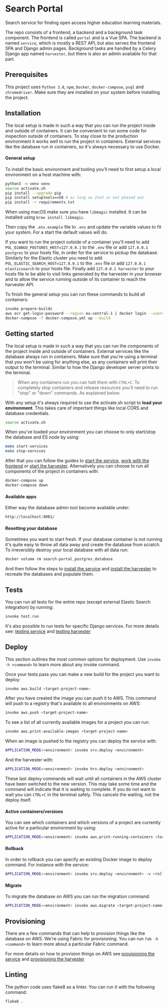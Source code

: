 Search Portal
=============

Search service for finding open access higher education learning materials.

The repo consists of a frontend, a backend and a background task component.
The frontend is called ``portal`` and is a Vue SPA.
The backend is named ``service``, which is mostly a REST API, but also serves the frontend SPA and Django admin pages.
Background tasks are handled by a Celery Django app named ``harvester``,
but there is also an admin available for that part.


Prerequisites
-------------

This project uses ``Python 3.8``, ``npm``, ``Docker``, ``docker-compose``, ``psql`` and ``chromedriver``.
Make sure they are installed on your system before installing the project.


Installation
------------

The local setup is made in such a way that you can run the project inside and outside of containers.
It can be convenient to run some code for inspection outside of containers.
To stay close to the production environment it works well to run the project in containers.
External services like the database run in containers, so it's always necessary to use Docker.


#### General setup

To install the basic environment and tooling you'll need to first setup a local environment on a host machine with:

```bash
python3 -m venv venv
source activate.sh
pip install --upgrade pip
pip install setuptools==58 # as long as 2to3 in not phased out
pip install -r requirements.txt
```

When using macOS make sure you have `libmagic` installed. It can be installed using `brew install libmagic`.

Then copy the ``.env.example`` file to ``.env`` and update the variable values to fit your system.
For a start the default values will do.

If you want to run the project outside of a container you'll need to add ``POL_DJANGO_POSTGRES_HOST=127.0.0.1``
to the ``.env`` file or add ``127.0.0.1 postgres`` to your hosts file, in order for the service to pickup the database.
Similarly for the Elastic cluster you need to add ``POL_ELASTIC_SEARCH_HOST=127.0.0.1`` to the ``.env`` file
or add ``127.0.0.1 elasticsearch`` to your hosts file.
Finally add ``127.0.0.1 harvester`` to your hosts file to be able to visit links generated by the harvester
in your browser and to allow the service running outside of its container to reach the harvester API.

To finish the general setup you can run these commands to build all containers:

```bash
invoke prepare-builds
aws ecr get-login-password --region eu-central-1 | docker login --username AWS --password-stdin 017973353230.dkr.ecr.eu-central-1.amazonaws.com
docker-compose -f docker-compose.yml up --build
```


Getting started
---------------

The local setup is made in such a way that you can run the components of the project inside and outside of containers.
External services like the database always run in containers.
Make sure that you're using a terminal that you won't be using for anything else, 
as any containers will print their output to the terminal.
Similar to how the Django developer server prints to the terminal.

> When any containers run you can halt them with ``CTRL+C``.
> To completely stop containers and release resources you'll need to run "stop" or "down" commands.
> As explained below.

With any setup it's always required to use the activate.sh script to **load your environment**.
This takes care of important things like local CORS and database credentials.

```bash
source activate.sh
```

When you've loaded your environment you can choose to only start/stop the database and ES node by using:

```bash
make start-services
make stop-services
```

After that you can follow the guides to [start the service](service/README.md),
[work with the frontend](portal/README.md) or [start the harvester](harvester/README.md).
Alternatively you can choose to run all components of the project in containers with:

```bash
docker-compose up
docker-compose down
```


#### Available apps

Either way the database admin tool become available under:

```bash
http://localhost:8081/
```


#### Resetting your database

Sometimes you want to start fresh.
If your database container is not running it's quite easy to throw all data away and create the database from scratch.
To irreversibly destroy your local database with all data run:

```bash
docker volume rm search-portal_postgres_database
```

And then follow the steps to [install the service](service/README.md#installation) and
[install the harvester](harvester/README.md#installation) to recreate the databases and populate them.


Tests
-----

You can run all tests for the entire repo (except external Elastic Search integration) by running:

```bash
invoke test.run
```

It's also possible to run tests for specific Django services.
For more details see: [testing service](service/README.md#tests) and
[testing harvester](harvester/README.md#tests)


Deploy
------

This section outlines the most common options for deployment.
Use ``invoke -h <command>`` to learn more about any invoke command.

Once your tests pass you can make a new build for the project you want to deploy:

```bash
invoke aws.build <target-project-name>
```

After you have created the image you can push it to AWS.
This command will push to a registry that's available to all environments on AWS:

```bash
invoke aws.push <target-project-name>
```

To see a list of all currently available images for a project you can run:

```bash
invoke aws.print-available-images <target-project-name>
```

When an image is pushed to the registry you can deploy the service with:

```bash
APPLICATION_MODE=<environment> invoke srv.deploy <environment>
```

And the harvester with:

```bash
APPLICATION_MODE=<environment> invoke hrv.deploy <environment>
```

These last deploy commands will wait until all containers in the AWS cluster have been switched to the new version.
This may take some time and the command will indicate that it is waiting to complete.
If you do not want to wait you can `CTRL+C` in the terminal safely. This cancels the waiting, not the deploy itself.


#### Active containers/versions

You can see which containers and which versions of a project are currently active for a particular environment by using:

```bash
APPLICATION_MODE=<environment> invoke aws.print-running-containers <target-project-name> <environment>
```


#### Rollback

In order to rollback you can specify an existing Docker image to deploy command.
For instance with the service:

```bash
APPLICATION_MODE=<environment> invoke srv.deploy <environment> -v <rollback-version>
```


#### Migrate

To migrate the database on AWS you can run the migration command:

```bash
APPLICATION_MODE=<environment> invoke aws.migrate <target-project-name> <environment>
```


Provisioning
------------

There are a few commands that can help to provision things like the database on AWS.
We're using Fabric for provisioning.
You can run ``fab -h <command>`` to learn more about a particular Fabric command.

For more details on how to provision things on AWS see [provisioning the service](service/README.md#provisioning) and
[provisioning the harvester](harvester/README.md#provisioning)


Linting
-------

The python code uses flake8 as a linter. You can run it with the following command:

```bash
flake8 .
```
